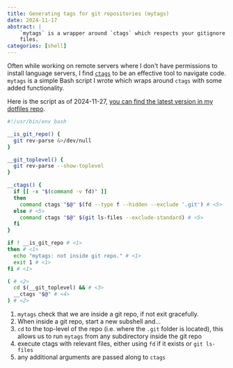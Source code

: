 ```yaml
---
title: Generating tags for git repositories (mytags)
date: 2024-11-17
abstract: |
    `mytags` is a wrapper around `ctags` which respects your gitignore
    files.
categories: [shell]
---
```


Often while working on remote servers where I don't have permissions to
install language servers, I find
[`ctags`](https://github.com/universal-ctags/ctags) to be an effective
tool to navigate code. `mytags` is a simple Bash script I wrote which
wraps around `ctags` with some added functionality.

Here is the script as of 2024-11-27, [you can find the latest version in
my dotfiles
repo](https://github.com/arumoy-shome/dotfiles/blob/master/bin/mytags).

```{.bash filename="mytags"}
#!/usr/bin/env bash

__is_git_repo() {
  git rev-parse &>/dev/null
}

__git_toplevel() {
  git rev-parse --show-toplevel
}

__ctags() {
  if [[ -x "$(command -v fd)" ]]
  then
    command ctags "$@" $(fd --type f --hidden --exclude '.git') # <5>
  else # <5>
    command ctags "$@" $(git ls-files --exclude-standard) # <5>
  fi
}

if ! __is_git_repo # <1>
then # <1>
  echo "mytags: not inside git repo." # <1>
  exit 1 # <1>
fi # <1>

( # <2>
  cd $(__git_toplevel) && # <3>
  __ctags "$@" # <4>
) # <2>
```
1. `mytags` check that we are inside a git repo, if not exit gracefully.
2. When inside a git repo, start a new subshell and...
3. `cd` to the top-level of the repo (i.e. where the `.git` folder is
   located), this allows us to run `mytags` from any subdirectory
inside the git repo
4. execute ctags with relevant files, either using `fd` if it exists or
   `git ls-files`
5. any additional arguments are passed along to `ctags`

